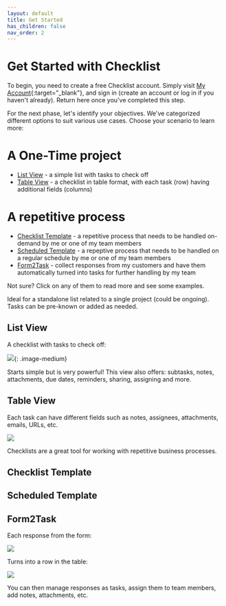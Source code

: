 ```yaml
---
layout: default
title: Get Started
has_children: false
nav_order: 2
---
```


# Get Started with Checklist


To begin, you need to create a free Checklist account. Simply visit [My Account](https://checklist.com/account){:target="\_blank"}, and sign in (create an account or log in if you haven't already). Return here once you've completed this step.

For the next phase, let's identify your objectives. We've categorized different options to suit various use cases. Choose your scenario to learn more:
# A One-Time project

- [List View](#list-view) - a simple list with tasks to check off
- [Table View](#table-view) - a checklist in table format, with each task (row) having additional fields (columns)

# A repetitive process

- [Checklist Template](#checklist-template) - a repetitive process that needs to be handled on-demand by me or one of my team members
- [Scheduled Template](#scheduled-template) - a repeptive process that needs to be handled on a regular schedule by me or one of my team members
- [Form2Task](#form2task) - collect responses from my customers and have them automatically turned into tasks for further handling by my team

Not sure? Click on any of them to read more and see some examples.

Ideal for a standalone list related to a single project (could be ongoing). Tasks can be pre-known or added as needed.

## List View

A checklist with tasks to check off:

![](/assets/images/start/start-checklist-view.png){: .image-medium}

Starts simple but is very powerful! This view also offers: subtasks, notes, attachments, due dates, reminders, sharing, assigning and more.

## Table View

Each task can have different fields such as notes, assignees, attachments, emails, URLs, etc.

![](/assets/images/start/start-table-view.png)

Checklists are a great tool for working with repetitive business processes.

## Checklist Template

## Scheduled Template

## Form2Task

Each response from the form:

![](/assets/images/start/form-2-task-form.png)

Turns into a row in the table:

![](/assets/images/start/form-2-task-table.png)

You can then manage responses as tasks, assign them to team members, add notes, attachments, etc.
